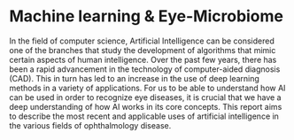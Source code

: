 # Machine learning & Eye-Microbiome
In the field of computer science, Artificial Intelligence can be considered one of the branches that study the development of algorithms that mimic certain aspects of human intelligence.
Over the past few years, there has been a rapid advancement in the technology of computer-aided diagnosis (CAD). 
This in turn has led to an increase in the use of deep learning methods in a variety of applications. 
For us to be able to understand how AI can be used in order to recognize eye diseases, it is crucial that we have a deep understanding of how AI works in its core concepts. 
This report aims to describe the most recent and applicable uses of artificial intelligence in the various fields of ophthalmology disease.

